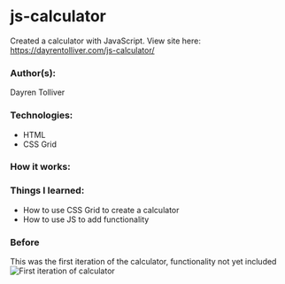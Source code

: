 # js-calculator
Created a calculator with JavaScript.
View site here: https://dayrentolliver.com/js-calculator/

### Author(s):
Dayren Tolliver

### Technologies:
* HTML
* CSS Grid

### How it works:

### Things I learned:
* How to use CSS Grid to create a calculator
* How to use JS to add functionality
### Before
This was the first iteration of the calculator, functionality not yet included <br/>
![First iteration of calculator](https://media.giphy.com/media/ln0GhZCp7lHbMlotmY/giphy.gif)
